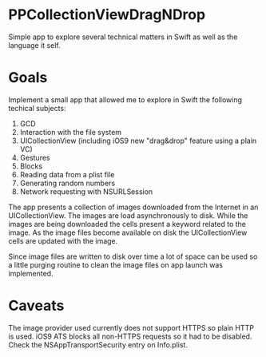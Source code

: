 # PPCollectionViewDragNDrop
Simple app to explore several technical matters in Swift as well as the language it self.

Goals 
=====

Implement a small app that allowed me to explore in Swift the following techical subjects:

1. GCD
2. Interaction with the file system
3. UICollectionView (including iOS9 new "drag&drop" feature using a plain VC)
4. Gestures
5. Blocks
6. Reading data from a plist file
7. Generating random numbers
8. Network requesting with NSURLSession

The app presents a collection of images downloaded from the Internet in an UICollectionView. The images are load asynchronously to disk. While the images are being downloaded the cells present a keyword related to the image. As the image files become available on disk the UICollectionView cells are updated with the image.

Since image files are written to disk over time a lot of space can be used so a little purging routine to clean the image files on app launch was implemented.

Caveats
=======

The image provider used currently does not support HTTPS so plain HTTP is used. iOS9 ATS blocks all non-HTTPS requests so it had to be disabled. Check the NSAppTransportSecurity entry on Info.plist.
